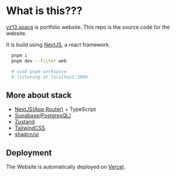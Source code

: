 # What is this???

[yz13.space](https://yz13.space) is portfolio website. This repo is the source code for the website.

It is build using [NextJS](https://nextjs.org/), a react framework.

```bash
  pnpm i
  pnpm dev --filter web

  # used pnpm workspace
  # listening at localhost:3000
```

## More about stack
- [NextJS(App Router)](https://nextjs.org/) + TypeScript
- [Supabase(PostgresQL)](https://supabase.com/)
- [Zustand](https://github.com/pmndrs/zustand)
- [TailwindCSS](https://tailwindcss.com/)
- [shadcn/ui](https://ui.shadcn.com/)

## Deployment
The Website is automatically deployed on [Vercel](https://vercel.com/).
